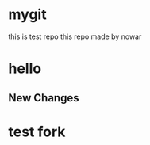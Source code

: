 # mygit
this is test repo
this repo made by nowar
<h1>hello</h1>
<h2>New Changes</h2>
<h1>test fork</h1>
